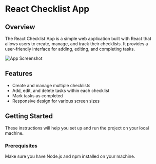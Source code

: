 # React Checklist App

## Overview

The React Checklist App is a simple web application built with React that allows users to create, manage, and track their checklists. It provides a user-friendly interface for adding, editing, and completing tasks.

![App Screenshot](/screenshots/screenshot.png)

## Features

- Create and manage multiple checklists
- Add, edit, and delete tasks within each checklist
- Mark tasks as completed
- Responsive design for various screen sizes

## Getting Started

These instructions will help you set up and run the project on your local machine.

### Prerequisites

Make sure you have Node.js and npm installed on your machine.




